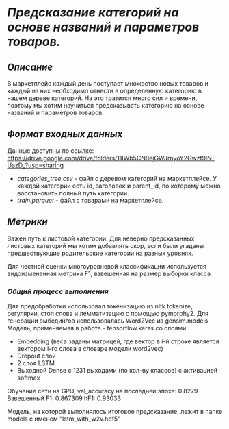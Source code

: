 # _Предсказание категорий на основе названий и параметров товаров._

## _Описание_
В маркетплейс каждый день поступает множество новых товаров и каждый из них необходимо отнести в определенную категорию в нашем дереве категорий. На это тратится много сил и времени, поэтому мы хотим научиться предсказывать категорию на основе названий и параметров товаров.

## _Формат входных данных_
Данные доступны по ссылке: https://drive.google.com/drive/folders/11IWb5CN8ejGWJrnyoY2Gwzt9IN-UazD_?usp=sharing
- *categories_tree.csv* - файл с деревом категорий на маркетплейсе. У каждой категории есть id, заголовок и parent_id, по которому можно восстановить полный путь категории.
- *train.parquet* - файл с товарами на маркетплейсе. 

## _Метрики_
Важен путь к листовой категории. Для неверно предсказанных листовых категорий мы хотим добавлять скор, если были угаданы предшествующие родительские категории на разных уровнях.

Для честной оценки многоуровневой классификации используется видоизмененная метрика F1, взвешенная на размер выборки класса

### _Общий процесс выполнения_
Для предобработки использовал токенизацию из nltk.tokenize, регулярки, стоп слова и лемматизацию с помощью pymorphy2.
Для генерации эмбедингов использовалась Word2Vec из gensim.models
Модель, применяемая в работе - tensorflow.keras со слоями:
- Embedding (веса заданы матрицей, где вектор в i-й строке является вектором i-го слова в словаре модели word2vec)
- Dropout слой
- 2 слоя LSTM
- Выходной Dense с 1231 выходами (по кол-ву классов) с активацией softmax

Обучение сети на GPU, val_accuracy на последней эпохе: 0.8279
Взвешенный F1: 0.867309
hF1: 0.93033

Модель, на которой выполнялось итоговое предсказание, лежит в папке models с именем "lstm_with_w2v.hdf5"
